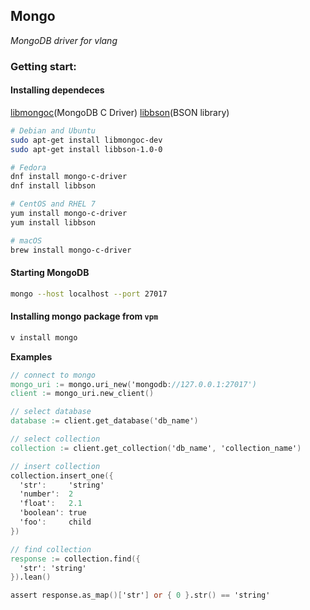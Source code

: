 ## Mongo

_MongoDB driver for vlang_

### Getting start:

#### Installing dependeces

[libmongoc](http://mongoc.org/libmongoc/current/installing.html#install-libmongoc-with-a-package-manager)(MongoDB C Driver)
[libbson](http://mongoc.org/libmongoc/current/installing.html#install-libbson-with-a-package-manager)(BSON library)

```bash
# Debian and Ubuntu
sudo apt-get install libmongoc-dev
sudo apt-get install libbson-1.0-0
```

```bash
# Fedora
dnf install mongo-c-driver
dnf install libbson
```

```bash
# CentOS and RHEL 7
yum install mongo-c-driver
yum install libbson
```

```bash
# macOS
brew install mongo-c-driver
```

#### Starting MongoDB

```bash
mongo --host localhost --port 27017
```

#### Installing mongo package from `vpm`

```bash
v install mongo
```

**Examples**


```v
// connect to mongo
mongo_uri := mongo.uri_new('mongodb://127.0.0.1:27017')
client := mongo_uri.new_client()

// select database
database := client.get_database('db_name')

// select collection
collection := client.get_collection('db_name', 'collection_name')

// insert collection
collection.insert_one({
  'str':     'string'
  'number':  2
  'float':   2.1
  'boolean': true
  'foo':     child
})

// find collection
response := collection.find({
  'str': 'string'
}).lean()

assert response.as_map()['str'] or { 0 }.str() == 'string'

```
